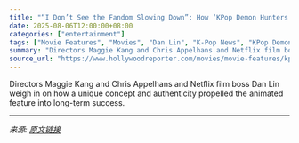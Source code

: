 ```yaml
---
title: "“I Don’t See the Fandom Slowing Down”: How ‘KPop Demon Hunters’ Became One of Netflix’s Biggest — and Most Unexpected — Hits"
date: 2025-08-06T12:00:00+08:00
categories: ["entertainment"]
tags: ["Movie Features", "Movies", "Dan Lin", "K-Pop News", "KPop Demon Hunters", "Netflix"]
summary: "Directors Maggie Kang and Chris Appelhans and Netflix film boss Dan Lin weigh in on how a unique concept and authenticity propelled the animated feature into long-term success."
source_url: "https://www.hollywoodreporter.com/movies/movie-features/kpop-demon-hunters-success-netflix-directors-interview-1236335810/"
---
```


Directors Maggie Kang and Chris Appelhans and Netflix film boss Dan Lin weigh in on how a unique concept and authenticity propelled the animated feature into long-term success.

---

*来源: [原文链接](https://www.hollywoodreporter.com/movies/movie-features/kpop-demon-hunters-success-netflix-directors-interview-1236335810/)*

